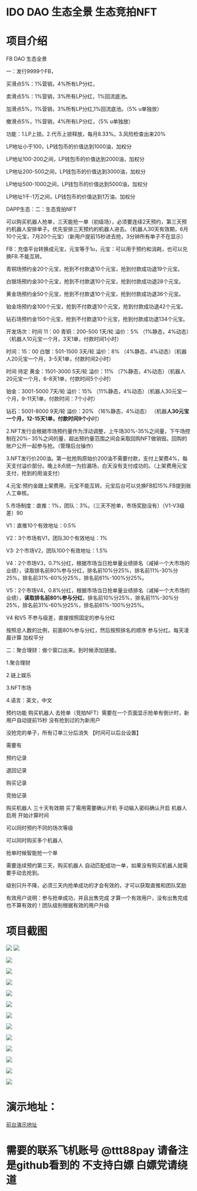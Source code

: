 # IDO DAO 生态全景 生态竞拍NFT
# 项目介绍
FB DAO 生态全景 

一：发行9999个FB，

买滑点5%：1%营销，4%所有LP分红，

卖滑点5%：1%营销，3%所有LP分红，1%回流底池。

加滑点5%，1%营销，3%所有LP分红,1%回流底池。（5% u单独放）

撤滑点5%，1%营销，4%所有LP分红，（5% u单独放）

功能：1.LP上锁。2.代币上锁释放，每月8.33%。3.风险检查出来20%

LP地址小于100，LP钱包币的价值达到1000油，加权分

LP地址100-200之间，LP钱包币的价值达到2000油，加权分

LP地址200-500之间，LP钱包币的价值达到3000油，加权分

LP地址500-1000之间，LP钱包币的价值达到5000油，加权分

LP地址1千-1万之间，LP钱包币的价值达到1万油，加权分

DAPP生态：二：生态竞拍NFT

可以购买机器人抢单，三天能抢一单（初级场），必须要连续2天预约，第三天预约机器人安排单子。优先安排三天预约的机器人进去。（机器人30天有效期，6月10个元宝，7月20个元宝）（新用户提前15秒进去抢，3分钟所有单子不在显示）

FB：充值平台转换成元宝，元宝等于1u，元宝：可以用于预约和消耗，也可以兑换FB.不能互转。

青铜场预约金20个元宝，抢到不付款退10个元宝，抢到付款成功退19个元宝。

白银场预约金30个元宝，抢到不付款退10个元宝，抢到付款成功退28个元宝。

黄金场预约金50个元宝，抢到不付款退10个元宝，抢到付款成功退36个元宝。

铂金场预约金100个元宝，抢到不付款退10个元宝，抢到付款成功退42个元宝。

钻石场预约金150个元宝，抢到不付款退10个元宝，抢到付款成功退134个元宝。

开发场次：时间 11：00 青铜：200-500 1天/轮 溢价：5% （1%静态，4%动态）（机器人10元宝一个月，3天1单，付款时间1小时）

时间：15：00 白银：501-1500 3天/轮 溢价：8% （4%静态，4%动态）（机器人20元宝一个月，3-5天1单，付款时间2小时）

时间 待定 黄金：1501-3000 5天/轮 溢价：11% （7%静态，4%动态）（机器人20元宝一个月，6-8天1单，付款时间5个小时）

铂金：3001-5000 7天/轮 溢价：15% （11%静态，4%动态）（机器人30元宝一个月，9-11天1单，付款时间：7个小时）

钻石：5001-8000 9天/轮 溢价：20% （16%静态，4%动态） （机器**人30元宝一个月，12-15天1单，付款时间9个小**时）

2.NFT发行会根据市场预约量作为浮动调整，上午场30%-35%之间量，下午场控制在20%- 35%之间的量，超出预约量范围之间会采取回购NFT做销毁。回购的账户公开一起参与抢。（管理后台操作）

3.NFT发行价200油。第一批抢购原始价200油不需要付款，支付上架费4%，每天支付溢价部分。晚上8点统一为捡漏场，白天没有支付成功的。（上架费用元宝支付，抢到的用油支付）

4.元宝:预约金跟上架费用，元宝不能互转。元宝后台可以兑换FB扣15%.FB提到账人工审核。

5.市场制度：直推：1%，团队：3%。（三天不抢单，市场奖励没有）（V1-V3级差）90

V1：直推10个有效地址：0.5%  

V2：3个市场有V1，团队30个有效地址：1%

V3: 2个市场V2，团队100个有效地址：1.5%

V4：2个市场V3，0.7%分红，根据市场当日抢单量业绩排名（减掉一个大市场的业绩），读取排名前80%参与分红，排名前10%分25%，排名前11%-30%分25%，排名前31%-60%分25%，排名前61%-100%分25%。

V5：2个市场V4，0.8%分红，根据市场当日抢单量业绩排名（减掉一个大市场的业绩），**读取排名前80%参与分红**，排名前10%分25%，排名前11%-30%分25%，排名前31%-60%分25%，排名前61%-100%分25%。

V4 和V5 不参与级差，直接按照固定的参与分红 

按照总人数的比例，前面80%参与分红，然后按照排名的顺序 参与分红。每天凌晨计算 加权平分

  

二：聚合理财：做个窗口出来。到时候添加链接。

1.聚合理财

2.链上娱乐

3.NFT市场

4.语言：英文，中文

预约功能 购买机器人 去抢单（竞拍NFT）需要在一个页面显示抢单有倒计时，新用户自动提前15秒 没有抢到过的为新用户

没抢完的单子，所有订单三分后消失 【时间可以后台设置】

需要有

预约记录

退回记录

购买记录

竞拍记录

购买机器人 三十天有效期 买了需用需要确认开机 手动输入密码确认开启 机器人启用 开始计算时间

可以同时预约不同的场次等级

可以同时购买多个机器人

抢单时候智能抢一个单

需要连续预约第三天，购买机器人 自动匹配成功一单，如果没有购买机器人就需要手动去抢到。

级别只升不降，必须三天内抢单成功的才会有效的，才可以获取直推和团队奖励

有效用户说明：参与抢单成功，并且出售完成 才算一个有效用户，没有出售完成也不算有效的！团队级别根据有效的用户升级

# 项目截图
![](http://wcase.heroshop.cc/uploads/images/20220820/cbdd1be57ff7f1985829e228e50fcfb3.png)
![](http://wcase.heroshop.cc/uploads/images/20220820/71950a802d6d0d8ed2cea70105e8dd38.png)

![](http://wcase.heroshop.cc/uploads/images/20220820/6ab0acda510d9cf46fbee55b2aa11d7c.png)

![](http://wcase.heroshop.cc/uploads/images/20220820/c592592eb3bcec58d68e41b22352d085.png)

![](http://wcase.heroshop.cc/uploads/images/20220820/d7de31fa1938285a196e07f8d887d8ec.png)

![](http://wcase.heroshop.cc/uploads/images/20220820/1c0362e605ad64d56269c6a7462ab45f.png)


![](http://wcase.heroshop.cc/uploads/images/20220820/36b1a8d218ec98382667efccb13ec926.png)

![](http://wcase.heroshop.cc/uploads/images/20220820/6b8207f5e8892e960e6393f84af91bfd.png)


![](http://wcase.heroshop.cc/uploads/images/20220820/ee6cd12d36eb6d8f3fb7ccb69e86d906.png)

![](http://wcase.heroshop.cc/uploads/images/20220820/b8e4177b34b97fe5e17718c4b07f3ddb.png)


![](http://wcase.heroshop.cc/uploads/images/20220820/3543e2b01389c7da0940ca4d7b6794ff.png)


![](http://wcase.heroshop.cc/uploads/images/20220820/a9424539ccc295257ffddcba41b3422b.png)


![](http://wcase.heroshop.cc/uploads/images/20220820/6b659b3ded3af3d7c1601a2c04ad063a.png)

![](http://wcase.heroshop.cc/uploads/images/20220820/98d05d933d8e25d989243e84b50a4054.png)

# 演示地址：
[前台演示地址](http://fab.heroshop.cc/h5?inviteCode=J4loPGNqb0 "前台演示地址")


# 需要的联系飞机账号 @ttt88pay 请备注是github看到的  不支持白嫖 白嫖党请绕道
